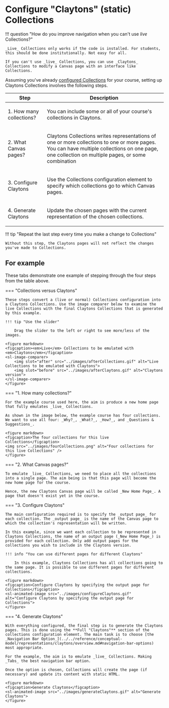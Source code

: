 # Configure "Claytons" (static) Collections

!!! question "How do you improve navigation when you can't use _live_ Collections?"

    _Live_ Collections only works if the code is installed. For students, this should be done institutionally. Not easy for all.

    If you can't use _live_ Collections, you can use _Claytons_ Collections to modify a Canvas page with an interface like Collections.

Assuming you've already [configured Collections](./overview.md) for your course, setting up Claytons Collections involves the following steps.

| Step | Description |
| ---- | ----------- |
| 1. How many collections? | <p>You can include some or all of your course's collections in Claytons.</p> |
| 2. What Canvas pages? | <p>Claytons Collections writes representations of one or more collections to one or more pages. You can have multiple collections on one page, one collection on multiple pages, or some combination</p> |
| 3. Configure Claytons | <p>Use the Collections configuration element to specify which collections go to which Canvas pages. </p> |
| 4. Generate Claytons | <p>Update the chosen pages with the current representation of the chosen collections.</p> |

!!! tip "Repeat the last step every time you make a change to Collections"

    Without this step, the Claytons pages will not reflect the changes you've made to Collections.

## For example

These tabs demonstrate one example of stepping through the four steps from the table above. 

=== "Collections versus Claytons"

    These steps convert a (live or normal) Collections configuration into a Claytons Collections. Use the image comparer below to examine the live Collections with the final Claytons Collections that is generated by this example.

    !!! tip "Use the slider"

        Drag the slider to the left or right to see more/less of the images.

    <figure markdown>
    <figcaption><em>Live</em> Collections to be emulated with <em>Claytons</em></figcaption>
    <sl-image-comparer>
        <img slot="after" src="../images/afterCollections.gif" alt="Live Collections to be emulated with Claytons">
        <img slot="before" src="../images/afterClaytons.gif" alt="Claytons version">
    </sl-image-comparer>
    </figure>


=== "1. How many collections?"

    For the example course used here, the aim is produce a new home page that fully emulates _live_ Collections.
    
    As shown in the image below, the example course has four collections. We want to use all four: _Why?_, _What?_, _How?_, and _Questions & Suggestions_.

    <figure markdown>
    <figcaption>The four collections for this live Collections</figcaption>
    <img src="../images/fourCollections.png" alt="Four collections for this live Collections" />
    </figure>



=== "2. What Canvas pages?"

    To emulate _live_ Collections, we need to place all the collections into a single page. The aim being is that this page will become the new home page for the course.

    Hence, the new Claytons Canvas page will be called _New Home Page_. A page that doesn't exist yet in the course.
    
=== "3. Configure Claytons"

    The main configuration required is to specify the _output page_ for each collection. The _output page_ is the name of the Canvas page to which the collection's representation will be written.

    In this example, since we want each collection to be represented in Claytons Collections, the name of an output page (_New Home Page_) is provided for each collection. Only add output pages for the collections you wish to include in the Claytons version.

    !!! info "You can use different pages for different Claytons"

        In this example, Claytons Collections has all collections going to the same page. It is possible to use different pages for different collections.

    <figure markdown>
    <figcaption>Configure Claytons by specifying the output page for Collections</figcaption>
    <sl-animated-image src="../images/configureClaytons.gif" alt="Configure Claytons by specifying the output page for Collections">
    </figure>

=== "4. Generate Claytons"

    With everything configured, the final step is to generate the Claytons pages. This is done using the **Full "Claytons"** section of the collections configuration element. The main task is to choose [the _Navigation Bar Option_](../../reference/conceptual-model/representations/claytons/overview.md#navigation-bar-options) most appropriate.

    For the example, the aim is to emulate _live_ Collections. Making _Tabs_ the best navigation bar option.

    Once the option is chosen, Collections will create the page (if necessary) and update its content with static HTML.

    <figure markdown>
    <figcaption>Generate Claytons</figcaption>
    <sl-animated-image src="../images/generateClaytons.gif" alt="Generate Claytons">
    </figure>




<link rel="stylesheet" href="https://cdn.jsdelivr.net/npm/@shoelace-style/shoelace@2.0.0/dist/themes/light.css" />
<script type="module" src="https://cdn.jsdelivr.net/npm/@shoelace-style/shoelace@2.0.0/dist/shoelace.js"></script>
